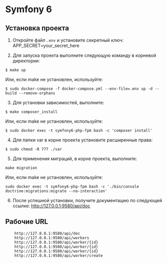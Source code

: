 # Symfony 6

## Установка проекта

1. Откройте файл `.env` и установите секретный ключ:
   APP_SECRET=your_secret_here

2. Для запуска проекта выполните следующую команду в корневой директории:
```shell
$ make up
```
Или, если make не установлен, используйте:
```shell
$ sudo docker-compose -f docker-compose.yml --env-file=.env up -d --build --remove-orphans
```
3. Для установки зависимостей, выполните:
```shell
$ make composer_install
```
Или, если make не установлен, используйте:
```shell
$ sudo docker exec -t symfony6-php-fpm bash -c 'composer install'
```
4. Для папки var в корне проекта установите расширенные права:
```shell
$ sudo chmod -R 777 ./var
```
5. Для применения миграций, в корне проекта, выполните:
```shell
make migration
```
Или, если make не установлен, используйте:
```shell
sudo docker exec -t symfony6-php-fpm bash -c './bin/console doctrine:migrations:migrate --no-interaction'
```
6. После успешной установки, получите документацию по следующей ссылке:
   http://127.0.0.1:9580/api/doc

## Рабочие URL
```shell
    http://127.0.0.1:9580/api/doc
    http://127.0.0.1:9580/api/workers
    http://127.0.0.1:9580/api/worker/{id}
    http://127.0.0.1:9580/api/worker/{id}
    http://127.0.0.1:9580/api/worker/{id}
    http://127.0.0.1:9580/api/worker/create
```